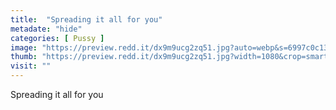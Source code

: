 ```yaml
---
title:  "Spreading it all for you"
metadate: "hide"
categories: [ Pussy ]
image: "https://preview.redd.it/dx9m9ucg2zq51.jpg?auto=webp&s=6997c0c132fd2a5aa7be24643092b7bfe520c669"
thumb: "https://preview.redd.it/dx9m9ucg2zq51.jpg?width=1080&crop=smart&auto=webp&s=864db85d140ce1b072719786ca41c12b9e433836"
visit: ""
---
```

Spreading it all for you

